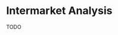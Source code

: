 # Intermarket Analysis

TODO

<!--
## Market Health

| Region           |     |
| ---------------- | --- |
| American         |     |
| European         |     |
| Asian            |     |
| Crypto           |     |
| Commodities      |     |
| Government Bonds |     |
| Currency Index   |     |
-->
